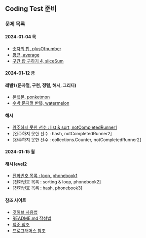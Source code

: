 ## Coding Test 준비

### 문제 목록
#### 2024-01-04 목
+ [숫자의 합, plusOfnumber](https://www.acmicpc.net/problem/11720)
+ [평균, average](https://www.acmicpc.net/problem/1546)
+ [구간 합 구하기 4, sliceSum](https://www.acmicpc.net/problem/11659)

#### 2024-01-12 금
#### 레벨1 (문자열, 구현, 정렬, 해시, 그리디)
+ [폰켓몬, ponketmon](https://www.acmicpc.net/problem/11720)
+ [수박 문자열 반복, watermelon](https://www.acmicpc.net/problem/1546)
#### 해시
+ [완주하지 못한 선수 : list & sort, notCompletedRunner1](https://school.programmers.co.kr/learn/courses/30/lessons/42576?language=python3)
+ [완주하지 못한 선수 : hash, notCompletedRunner2]
+ [완주하지 못한 선수 : collections.Counter, notCompletedRunner2]

#### 2024-01-15 월
#### 해시 level2
+ [전화번호 목록  : loop, phonebook1](https://school.programmers.co.kr/learn/courses/30/lessons/42577)
+ [전화번호 목록  : sorting & loop, phonebook2]
+ [전화번호 목록  : hash, phonebook3]

#### 참조 사이트
+ [깃허브 사용법](https://corinediary.tistory.com/2)
+ [README.md 작성법](https://m.blog.naver.com/jooeun0502/221956294941)
+ [백준 참조](https://www.acmicpc.net/) 
+ [프로그래머스 참조](https://programmers.co.kr/) 
